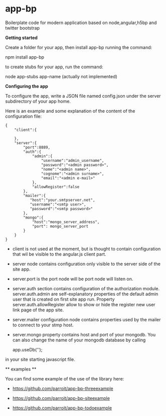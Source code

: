 app-bp
======

Boilerplate code for modern application based on node,angular,h5bp and twitter bootstrap

**Getting started**

Create a folder for your app, then install app-bp
running the command:

npm install app-bp

to create stubs for your app, run the command:

node app-stubs app-name (actually not implemented)

**Configuring the app**

To configure the app, write a JSON file named config.json
under the server subdirectory of your app home.

Here is an example and some explanation of the content of
 the configuration file:

    {
        "client":{

        },
        "server":{
            "port":8889,
            "auth":{
                "admin":{
                    "username":"admin_username",
                    "password":"<admin password>",
                    "nome":"<admin name>",
                    "cognome":"<admin surname>",
                    "email":"<admin e-mail>"
                },
                "allowRegister":false
            },
            "mailer":{
               "host":"your.smtpserver.net",
               "username":"<smtp user>",
               "password":"<smtp password>"
            },
            "mongo":{
                "host":"mongo_server_address",
                "port": mongo_server_port
            }
        }
    }

* client is not used at the moment, but is thought to contain configuration that wil be visible to the
angular.js client part.

* server node contains configuration only visible to the server side of the site app.

* server.port is the port node will be port node will listen on.

* server.auth section contains configuration of the authorization module. server.auth.admin are self-explanatory
    properties of the default admin user that is created on first site app run.
    Property server.auth.allowRegister allow to show or hide the register new user link page of the app site.

* server.mailer configuration node contains properties used by the mailer to connect to your stmp host.

* server.mongo property contains host and port of your mongodb.
 You can also change the name of your mongodb database by calling

    app.useDb('<dbname>');

 in your site starting javascript file.

** examples **

You can find some example of the use of the library here:

* https://github.com/parroit/app-bp-threeexample

* https://github.com/parroit/app-bp-siteexample

* https://github.com/parroit/app-bp-todoexample

